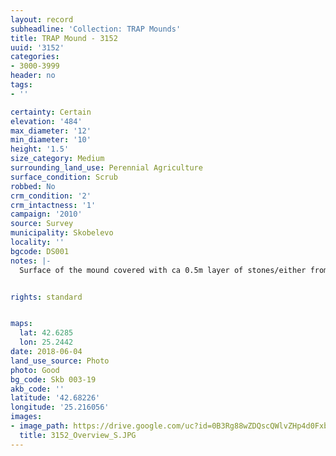 ```yaml
---
layout: record
subheadline: 'Collection: TRAP Mounds'
title: TRAP Mound - 3152
uuid: '3152'
categories:
- 3000-3999
header: no
tags:
- ''

certainty: Certain
elevation: '484'
max_diameter: '12'
min_diameter: '10'
height: '1.5'
size_category: Medium
surrounding_land_use: Perennial Agriculture
surface_condition: Scrub
robbed: No
crm_condition: '2'
crm_intactness: '1'
campaign: '2010'
source: Survey
municipality: Skobelevo
locality: ''
bgcode: DS001
notes: |-
  Surface of the mound covered with ca 0.5m layer of stones/either from the surrounding pasture or from the mound.


rights: standard


maps:
  lat: 42.6285
  lon: 25.2442
date: 2018-06-04
land_use_source: Photo
photo: Good
bg_code: Skb 003-19
akb_code: ''
latitude: '42.68226'
longitude: '25.216056'
images:
- image_path: https://drive.google.com/uc?id=0B3Rg88wZDQscQWlvZHp4d0Fxb2c
  title: 3152_Overview_S.JPG
---
```

